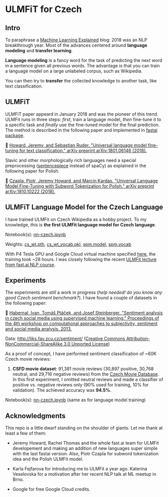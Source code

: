 # ULMFiT for Czech

## Intro

To paraphrase a [Machine Learning Explained](https://mlexplained.com/2019/06/30/paper-dissected-xlnet-generalized-autoregressive-pretraining-for-language-understanding-explained/) blog: 2018 was an NLP breakthrough year. Most of the advances centered around **language modeling** and **transfer learning**. 

**Language modeling** is a fancy word for the task of predicting the next word in a sentence given all previous words. The advantage is that you can train a language model on a large unlabeled corpus, such as Wikipedia.

You can then try to **transfer** the collected knowledge to another task, like text classification.  

## ULMFiT

ULMFiT paper appeard in January 2018 and was the pioneer of this trend. ULMFit runs in three steps: *first*, train a language model, *then* fine-tune it to a specific task and *finally* use the fine-tuned model for the final prediction. The method is described in the following paper and implemented in [fastai package](https://docs.fast.ai/).

📝 [Howard, Jeremy, and Sebastian Ruder. "Universal language model fine-tuning for text classification." arXiv preprint arXiv:1801.06146 (2018).](https://arxiv.org/abs/1801.06146)

Slavic and other morphologically rich languages need a special preprocessing ([sentencepiece](https://github.com/google/sentencepiece) instead of spaCy) as explained in the following paper for Polish.

📝 [Czapla, Piotr, Jeremy Howard, and Marcin Kardas. "Universal Language Model Fine-Tuning with Subword Tokenization for Polish." arXiv preprint arXiv:1810.10222 (2018).](https://arxiv.org/abs/1810.10222)

## ULMFiT Language Model for the Czech Language

I have trained ULMFit on Czech Wikipedia as a hobby project. To my knowledge, this is **the first ULMFit language model for Czech language**.

Notebook(s): [nn-czech.ipynb](language_model/nn-czech.ipynb)

Weights: [cs_wt.pth](https://drive.google.com/open?id=14b5x5r3x5MeZNZ8Uc4L3ZmiHAiDgKNj2), [cs_wt_vocab.pkl](https://drive.google.com/open?id=1NZym3XfEWAGJ7L3O56Zk2er6bwjKdJGe), [spm.model](language_model/spm.model), [spm.vocab](language_model/spm.vocab)

With P4 Tesla GPU and Google Cloud virtual machine specified [here](https://course.fast.ai/start_gcp.html), the training took ~28 hours. I was closely following the recent [ULMFit lecture from fast.ai NLP course](https://www.youtube.com/watch?v=MDX_x6rKXAs&list=PLtmWHNX-gukKocXQOkQjuVxglSDYWsSh9&index=10).

## Experiments

The experiments are still a work in progress (*help needed! do you know any good Czech sentiment benchmark?*). I have found a couple of datasets in the following paper: 

📝 [Habernal, Ivan, Tomáš Ptáček, and Josef Steinberger. "Sentiment analysis in czech social media using supervised machine learning." Proceedings of the 4th workshop on computational approaches to subjectivity, sentiment and social media analysis. 2013.](https://www.aclweb.org/anthology/W13-1609)

Data: http://liks.fav.zcu.cz/sentiment/ ([Creative Commons Attribution-NonCommercial-ShareAlike 3.0 Unported License](https://creativecommons.org/licenses/by-nc-sa/3.0/))

As a proof of concept, I have performed sentiment classification of ~60K Czech movie reviews: 

1) **CSFD movie dataset**: 91,381 movie reviews (30,897 positive, 30,768 neutral, and 29,716 negative reviews) from the [Czech Movie Database](https://www.csfd.cz/). In this first experiment, I omitted neutral reviews and made a classifier of positive vs. negative reviews only (90% used for training, 10% for validation). The achieved accuracy was **94.5%**. 

Notebook(s): [nn-czech.ipynb](language_model/nn-czech.ipynb) (same as for language model training)

## Acknowledgments

This repo is a little dwarf standing on the shoulder of giants. Let me thank at least a few of them:

* Jeremy Howard, Rachel Thomas and the whole fast.ai team for ULMFit developement and making an addition of new languages super simple with the last fastai version. Also, Piotr Czapla for subword tokenization idea and the Polish ULMFit model.

* Karla Fejfarova for introducing me to ULMFit a year ago. Katerina Veselovska for a motivation after her recent NLP talk at ML meetup in Brno.

* Google for free Google Cloud credits.

